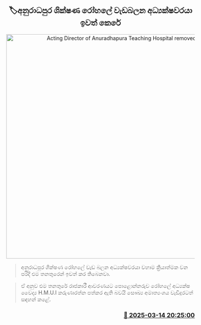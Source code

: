 <p align='center'><b><h2 align='center' title='Acting Director of Anuradhapura Teaching Hospital removed'>🏷අනුරාධපුර ශික්ෂණ රෝහලේ වැඩබලන අධ්‍යක්ෂවරයා ඉවත් කෙරේ</h2></b></p>
<p align='center'><img src='https://helakuru.sgp1.cdn.digitaloceanspaces.com/esana/images/lib/anuradhapura-hospital-archived.jpg' width='600' alt='Acting Director of Anuradhapura Teaching Hospital removed'></p>

> අනුරාධපුර ශික්ෂණ රෝහලේ වැඩ බලන අධ්‍යක්ෂවරයා වහාම ක්‍රියාත්මක වන පරිදි එම තනතුරෙන් ඉවත් කර තිබෙනවා.

> ඒ අනුව එම තනතුරේ රාජකාරී ආවරණයට පොළොන්නරුව රෝහලේ අධ්‍යක්ෂ වෛද්‍ය H.M.U.I කරුණාරත්න පත්කර ඇති බවයි සෞඛ්‍ය අමාත්‍යංශය වැඩිදුරටත් සඳහන් කළේ.



<h3 align='right'><a href='https://www.helakuru.lk/esana/p/108333/'>📅 2025-03-14 20:25:00</a></h3>
